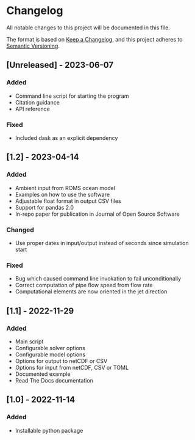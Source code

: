 # Changelog

All notable changes to this project will be documented in this file.

The format is based on [Keep a Changelog](https://keepachangelog.com/en/1.0.0/),
and this project adheres to [Semantic Versioning](https://semver.org/spec/v2.0.0.html).

## [Unreleased] - 2023-06-07

### Added
- Command line script for starting the program
- Citation guidance
- API reference

### Fixed
- Included dask as an explicit dependency

## [1.2] - 2023-04-14
### Added
- Ambient input from ROMS ocean model
- Examples on how to use the software
- Adjustable float format in output CSV files
- Support for pandas 2.0
- In-repo paper for publication in Journal of Open Source Software

### Changed
- Use proper dates in input/output instead of seconds since simulation start

### Fixed
- Bug which caused command line invokation to fail unconditionally
- Correct computation of pipe flow speed from flow rate
- Computational elements are now oriented in the jet direction


## [1.1] - 2022-11-29
### Added
- Main script
- Configurable solver options
- Configurable model options
- Options for output to netCDF or CSV
- Options for input from netCDF, CSV or TOML
- Documented example
- Read The Docs documentation


## [1.0] - 2022-11-14

### Added

- Installable python package
